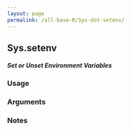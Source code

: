 ```yaml
---
layout: page
permalink: /all-base-R/Sys-dot-setenv/
---
```


## __Sys.setenv__

#### _Set or Unset Environment Variables_

### Usage

### Arguments

### Notes
